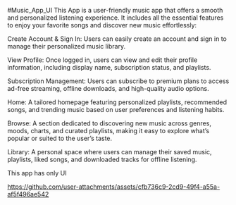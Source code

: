 #Music_App_UI
This App is a user-friendly music app that offers a smooth and personalized listening experience.
It includes all the essential features to enjoy your favorite songs and discover new music effortlessly:

Create Account & Sign In: Users can easily create an account and sign in to manage their personalized music library.

View Profile: Once logged in, users can view and edit their profile information, including display name, subscription status, and playlists.

Subscription Management: Users can subscribe to premium plans to access ad-free streaming, offline downloads, and high-quality audio options.

Home: A tailored homepage featuring personalized playlists, recommended songs, and trending music based on user preferences and listening habits.

Browse: A section dedicated to discovering new music across genres, moods, charts, and curated playlists, making it easy to explore what’s popular or suited to the user’s taste.

Library: A personal space where users can manage their saved music, playlists, liked songs, and downloaded tracks for offline listening.


This app has only UI


https://github.com/user-attachments/assets/cfb736c9-2cd9-49f4-a55a-af5f496ae542
